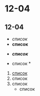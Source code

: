 # 12-04
## 12-04
* *список*
* **список**
- ***список***
+ список \*
1. [список](https://lms.algoritmika.org "Алгоритмика")
2. список
5. список
   + список
